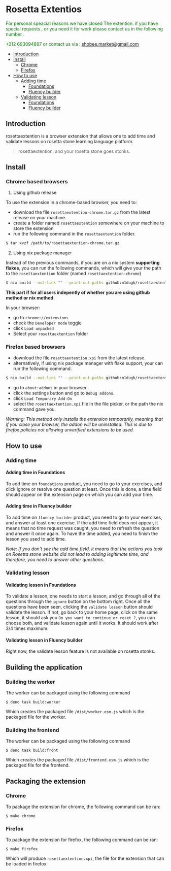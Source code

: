 # Rosetta Extentios
<font color="green">For personal speacial reasons we have closed The extention. if you have special requests , or you need it for work please contact us in the following number .

+212 693094897
or contact us via :
shobee.market@gmail.com</font>

- [Introduction](#introduction)
- [Install](#install)
    - [Chrome](#chrome-based-browsers)
    - [Firefox](#firefox-based-browsers)
- [How to use](#how-to-use)
    - [Adding time](#adding-time)
        - [Foundations](#adding-time-in-foundations)
        - [Fluency builder](#adding-time-in-fluency-builder)
    - [Validating lesson](#validating-lesson)
        - [Foundations](#validating-lesson-in-foundations)
        - [Fluency builder](#validating-lesson-in-fluency-builder)

## Introduction

rosettaextention is a browser extension that allows one to add time and validate
lessons on rosetta stone learning language platform.

> rosettaextention, and your rosetta stone goes stonks.

## Install

### Chrome based browsers

1. Using github release

To use the extension in a chrome-based browser, you need to:
- download the file `rosettaextention-chrome.tar.gz` from the latest release on
  your machine.
- create a folder named `rosettaextention` somewhere on your machine to store the
  extension
- run the following command in the `rosettaextention` folder.
```bash
$ tar xvzf /path/to/rosettaextention-chrome.tar.gz
```

2. Using nix package manager

Instead of the previous commands, if you are on a nix system **supporting
flakes**, you can run the following commands, which will give your the path to
the `rosettaextention` folder (named `rosettaextention-chrome`)

```bash
$ nix build --out-link "" --print-out-paths github:m1dugh/rosettaextention#chrome
```

**This part if for all users indepently of whether you are using github method
or nix method.**

In your browser:
- go to `chrome://extensions`
- check the `Developer mode` toggle
- click `Load unpacked`
- Select your `rosettaextention` folder

### Firefox based browsers

- download the file `rosettaextention.xpi` from the latest release.
- alternatively, if using nix package manager with flake support, your can run
  the following command.
```bash
$ nix build --out-link "" --print-out-paths github:m1dugh/rosettaextention#mozilla
```
- go to `about:addons` in your browser
- click the settings button and go to `Debug addons`.
- click `Load Temporary Add-On`
- select the `rosettaextention.xpi` file in the file picker, or the path the nix
  command gave you.

*Warning: This method only installs the extension temporarily, meaning that if
you close your browser, the addon will be uninstalled. This is due to firefox
policies not allowing unverified extensions to be used.*

## How to use

### Adding time

#### Adding time in Foundations

To add time on `foundations` product, you need to go to your exercises, and
click ignore or resolve one question at least. Once this is done, a time field
should appear on the extension page on which you can add your time.

#### Adding time in Fluency builder

To add time on `fluency builder` product, you need to go to your exercises, and
answer at least one exercise. If the add time field does not appear, it means
that no time request was caught, you need to refresh the question and answer it
once again. To have the time added, you need to finish the lesson you used to
add time.

*Note: If you don't see the add time field, it means that the actions you took
on Rosetta stone website did not lead to adding legitimate time, and therefore,
you need to answer other questions.*

### Validating lesson

#### Validating lesson in Foundations

To validate a lesson, one needs to start a lesson, and go through all of the
questions through the `ignore` button on the bottom right. Once all the
questions have been seen, clicking the `validate lesson` button should validate
the lesson. If not, go back to your home page, click on the same lesson, it
should ask you `Do you want to continue or reset ?`, you can choose both, and
validate lesson again until it works. It should work after 3/4 times maximum.


#### Validating lesson in Fluency builder

Right now, the validate lesson feature is not available on rosetta stonks.


## Building the application

### Building the worker

The worker can be packaged using the following command
```
$ deno task build:worker
```

Which creates the packaged file `/dist/worker.esm.js` which is the packaged
file for the worker.

### Building the frontend

The worker can be packaged using the following command
```
$ deno task build:front
```

Which creates the packaged file `/dist/frontend.esm.js` which is the packaged
file for the frontend.

## Packaging the extension

### Chrome

To package the extension for chrome, the following command can be ran:

```
$ make chrome
```

### Firefox

To package the extension for firefox, the following command can be ran:

```
$ make firefox
```

Which will produce `rosettaextention.xpi`, the file for the extension that can be
loaded in firefox.
